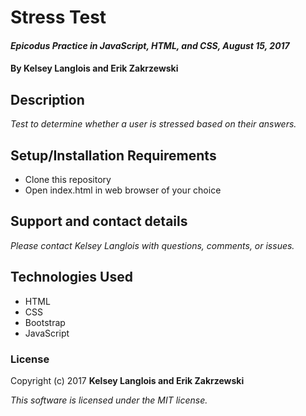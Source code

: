 # Stress Test

#### _Epicodus Practice in JavaScript, HTML, and CSS, August 15, 2017_

#### By Kelsey Langlois and Erik Zakrzewski

## Description

_Test to determine whether a user is stressed based on their answers._

## Setup/Installation Requirements

* Clone this repository
* Open index.html in web browser of your choice

## Support and contact details

_Please contact Kelsey Langlois with questions, comments, or issues._

## Technologies Used

* HTML
* CSS
* Bootstrap
* JavaScript

### License

Copyright (c) 2017 **Kelsey Langlois and Erik Zakrzewski**

*This software is licensed under the MIT license.*
